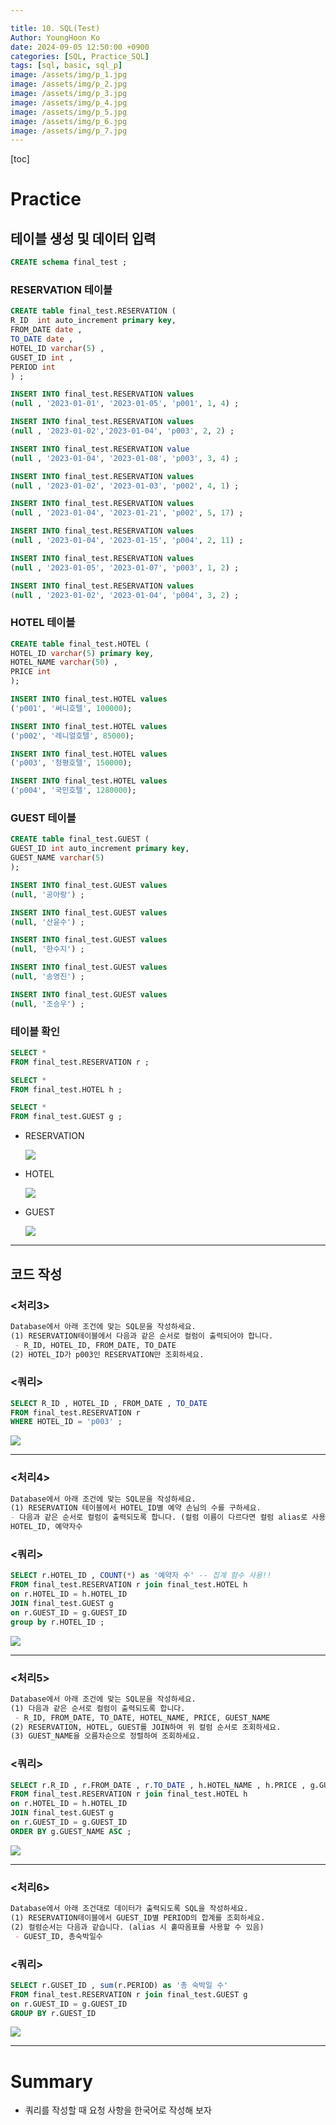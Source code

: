 ```yaml
---

title: 10. SQL(Test)
Author: YoungHoon Ko
date: 2024-09-05 12:50:00 +0900
categories: [SQL, Practice_SQL]
tags: [sql, basic, sql_p]
image: /assets/img/p_1.jpg
image: /assets/img/p_2.jpg
image: /assets/img/p_3.jpg
image: /assets/img/p_4.jpg
image: /assets/img/p_5.jpg
image: /assets/img/p_6.jpg
image: /assets/img/p_7.jpg
---
```

[toc]

# Practice

## 테이블 생성 및 데이터 입력

```sql
CREATE schema final_test ;
```

### RESERVATION 테이블

```sql
CREATE table final_test.RESERVATION (
R_ID  int auto_increment primary key,
FROM_DATE date ,
TO_DATE date ,
HOTEL_ID varchar(5) ,
GUSET_ID int ,
PERIOD int
) ;
```

```sql
INSERT INTO final_test.RESERVATION values
(null , '2023-01-01', '2023-01-05', 'p001', 1, 4) ;

INSERT INTO final_test.RESERVATION values
(null , '2023-01-02','2023-01-04', 'p003', 2, 2) ;

INSERT INTO final_test.RESERVATION value
(null , '2023-01-04', '2023-01-08', 'p003', 3, 4) ;

INSERT INTO final_test.RESERVATION values
(null , '2023-01-02', '2023-01-03', 'p002', 4, 1) ;

INSERT INTO final_test.RESERVATION values
(null , '2023-01-04', '2023-01-21', 'p002', 5, 17) ;

INSERT INTO final_test.RESERVATION values
(null , '2023-01-04', '2023-01-15', 'p004', 2, 11) ;

INSERT INTO final_test.RESERVATION values
(null , '2023-01-05', '2023-01-07', 'p003', 1, 2) ;

INSERT INTO final_test.RESERVATION values
(null , '2023-01-02', '2023-01-04', 'p004', 3, 2) ;

```



### HOTEL 테이블

```sql
CREATE table final_test.HOTEL (
HOTEL_ID varchar(5) primary key,
HOTEL_NAME varchar(50) ,
PRICE int
);
```

```sql
INSERT INTO final_test.HOTEL values
('p001', '써니호텔', 100000);

INSERT INTO final_test.HOTEL values
('p002', '레니얼호텔', 85000);

INSERT INTO final_test.HOTEL values
('p003', '청평호텔', 150000);

INSERT INTO final_test.HOTEL values
('p004', '국민호텔', 1280000);
```



### GUEST 테이블

```sql
CREATE table final_test.GUEST (
GUEST_ID int auto_increment primary key,
GUEST_NAME varchar(5)
);
```

```sql
INSERT INTO final_test.GUEST values
(null, '공아랑') ;

INSERT INTO final_test.GUEST values
(null, '산윤수') ;

INSERT INTO final_test.GUEST values
(null, '한수지') ;

INSERT INTO final_test.GUEST values
(null, '송영진') ;

INSERT INTO final_test.GUEST values
(null, '조승우') ;
```

### 테이블 확인

```sql
SELECT *
FROM final_test.RESERVATION r ;

SELECT *
FROM final_test.HOTEL h ;

SELECT *
FROM final_test.GUEST g ;
```

- RESERVATION

  ![](/assets/img/p_1.jpg)

- HOTEL

  ![](/assets/img/p_2.jpg)

- GUEST

  ![](/assets/img/p_3.jpg)

---

## 코드 작성

### <처리3>

```markdown
Database에서 아래 조건에 맞는 SQL문을 작성하세요.
(1) RESERVATION테이블에서 다음과 같은 순서로 컬럼이 출력되어야 합니다.
 - R_ID, HOTEL_ID, FROM_DATE, TO_DATE
(2) HOTEL_ID가 p003인 RESERVATION만 조회하세요.
```

### <쿼리>

```sql
SELECT R_ID , HOTEL_ID , FROM_DATE , TO_DATE 
FROM final_test.RESERVATION r 
WHERE HOTEL_ID = 'p003' ;
```

![](/assets/img/p_4.jpg)

---

### <처리4>

```markdown
Database에서 아래 조건에 맞는 SQL문을 작성하세요.
(1) RESERVATION 테이블에서 HOTEL_ID별 예약 손님의 수를 구하세요.
- 다음과 같은 순서로 컬럼이 출력되도록 합니다. (컬럼 이름이 다르다면 컬럼 alias로 사용할 것, 홑따옴표를 사용할 수 있음)
HOTEL_ID, 예약자수
```

### <쿼리>

```sql
SELECT r.HOTEL_ID , COUNT(*) as '예약자 수' -- 집계 함수 사용!!
FROM final_test.RESERVATION r join final_test.HOTEL h 
on r.HOTEL_ID = h.HOTEL_ID
JOIN final_test.GUEST g 
on r.GUEST_ID = g.GUEST_ID 
group by r.HOTEL_ID ;
```

![](/assets/img/p_5.jpg)

---

### <처리5>

```markdown
Database에서 아래 조건에 맞는 SQL문을 작성하세요.
(1) 다음과 같은 순서로 컬럼이 출력되도록 합니다.
 - R_ID, FROM_DATE, TO_DATE, HOTEL_NAME, PRICE, GUEST_NAME
(2) RESERVATION, HOTEL, GUEST를 JOIN하여 위 컬럼 순서로 조회하세요.
(3) GUEST_NAME을 오름차순으로 정렬하여 조회하세요.
```

### <쿼리>

```sql
SELECT r.R_ID , r.FROM_DATE , r.TO_DATE , h.HOTEL_NAME , h.PRICE , g.GUEST_NAME 
FROM final_test.RESERVATION r join final_test.HOTEL h 
on r.HOTEL_ID = h.HOTEL_ID
JOIN final_test.GUEST g 
on r.GUEST_ID = g.GUEST_ID
ORDER BY g.GUEST_NAME ASC ;
```

![](/assets/img/p_6.jpg)

---

### <처리6>

```markdown
Database에서 아래 조건대로 데이터가 출력되도록 SQL을 작성하세요.
(1) RESERVATION테이블에서 GUEST_ID별 PERIOD의 합계를 조회하세요.
(2) 컬럼순서는 다음과 같습니다. (alias 시 홑따옴표를 사용할 수 있음)
 - GUEST_ID, 총숙박일수
```

### <쿼리>

```sql
SELECT r.GUSET_ID , sum(r.PERIOD) as '총 숙박일 수' 
FROM final_test.RESERVATION r join final_test.GUEST g 
on r.GUEST_ID = g.GUEST_ID 
GROUP BY r.GUEST_ID 
```

![](/assets/img/p_7.jpg)

---

# Summary

- 쿼리를 작성할 때 요청 사항을 한국어로 작성해 보자

